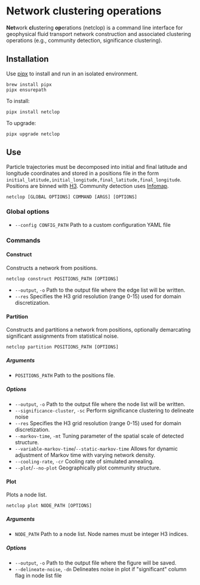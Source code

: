 # Network clustering operations
**Net**work **cl**ustering **op**erations (netclop) is a command line interface for geophysical fluid transport network construction and associated clustering operations (e.g., community detection, significance clustering).

## Installation
Use [pipx](https://github.com/pypa/pipx) to install and run in an isolated environment.
```
brew install pipx
pipx ensurepath
```

To install:
```
pipx install netclop
```

To upgrade:
```
pipx upgrade netclop
```

## Use
Particle trajectories must be decomposed into initial and final latitude and longitude coordinates and stored in a positions file in the form `initial_latitude,initial_longitude,final_latitude,final_longitude`. Positions are binned with [H3](https://github.com/uber/h3-py). Community detection uses [Infomap](https://github.com/mapequation/infomap).

```
netclop [GLOBAL OPTIONS] COMMAND [ARGS] [OPTIONS]
```

### Global options
* `--config CONFIG_PATH` Path to a custom configuration YAML file

### Commands

#### Construct
Constructs a network from positions.

```
netclop construct POSITIONS_PATH [OPTIONS]
```
* `--output`, `-o` Path to the output file where the edge list will be written.
* `--res` Specifies the H3 grid resolution (range 0-15) used for domain discretization.

#### Partition
Constructs and partitions a network from positions, optionally demarcating significant assignments from statistical noise.

```
netclop partition POSITIONS_PATH [OPTIONS]
```

##### Arguments
* `POSITIONS_PATH` Path to the positions file.

##### Options
* `--output`, `-o` Path to the output file where the node list will be written.
* `--significance-cluster`, `-sc` Perform significance clustering to delineate noise
* `--res` Specifies the H3 grid resolution (range 0-15) used for domain discretization.
* `--markov-time`, `-mt` Tuning parameter of the spatial scale of detected structure.
* `--variable-markov-time`/`--static-markov-time` Allows for dynamic adjustment of Markov time with varying network density.
* `--cooling-rate`, `-cr` Cooling rate of simulated annealing.
* `--plot`/`--no-plot` Geographically plot community structure.

#### Plot
Plots a node list.

```
netclop plot NODE_PATH [OPTIONS]
```

##### Arguments
* `NODE_PATH` Path to a node list. Node names must be integer H3 indices.

##### Options
* `--output`, `-o` Path to the output file where the figure will be saved.
* `--delineate-noise`, `-dn` Delineates noise in plot if "significant" column flag in node list file